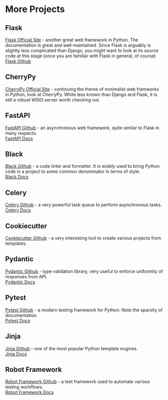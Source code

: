 # More Projects

## Flask

[Flask Official Site](https://flask.palletsprojects.com) - another great web framework in Python. The documentation is great and well-maintained. Since Flask is arguably is slightly less complicated than Django, you might want to look at its source code at
this stage (once you are familiar with Flask in general, of course)  
[Flask Github](https://github.com/pallets/flask)

## CherryPy

[CherryPy Official Site](https://cherrypy.dev) - continuing the theme of minimalist web framworks in Python, look at CherryPy. While less known than Django and Flask, it is still a robust WSGI server worth checking out.

## FastAPI

[FastAPI Github](https://github.com/tiangolo/fastapi) - an asynchronous web framework, quite similar to Flask in many respects.  
[FastAPI Docs](https://fastapi.tiangolo.com)

## Black

[Black Github](https://github.com/psf/black) - a code linter and formatter. It is widely used to bring Python code in a project to some common denominator in terms of style.  
[Black Docs](https://black.readthedocs.io/en/stable/)

## Celery

[Celery Github](https://github.com/celery/celery) - a very powerful task queue to perform asynchronous tasks.  
[Celery Docs](https://docs.celeryq.dev/en/stable/)

## Cookiecutter

[Cookiecutter Github](https://github.com/cookiecutter/cookiecutter) - a very interesting tool to create various projects from templates.  

## Pydantic

[Pydantic Github](https://github.com/pydantic/pydantic) - type validation library, very useful to enforce uniformity of responses from API.  
[Pydantic Docs](https://docs.pydantic.dev)

## Pytest

[Pytest Github](https://github.com/pytest-dev/pytest) - a modern testing framework for Python. Note the sparsity of documentation.  
[Pytest Docs](https://docs.pytest.org)

## Jinja

[Jinja Github](https://github.com/pallets/jinja) - one of the most popular Python template engines.  
[Jinja Docs](https://jinja.palletsprojects.com)

## Robot Framework

[Robot Framework Github](https://github.com/robotframework/robotframework) - a test framework used to automate various testing workflows.  
[Robot Framework Docs](https://robotframework.org/robotframework/latest/RobotFrameworkUserGuide.html)  
